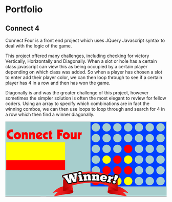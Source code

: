 # Portfolio

## Connect 4

Connect Four is a front end project which uses JQuery Javascript syntax to deal with the logic of the game.

This project offered many challenges, including checking for victory Vertically, Horizontally and Diagonally. When a slot or hole has a certain class
javascript can view this as being occupied by a certain player depending on which class was added. So when a player has chosen a slot to enter add their player color, we can then loop through to see if a certain player has 4 in a row and then has won the game.

Diagonally is and was the greater challenge of this project, however sometimes the simpler solution is often the most elegant to review for fellow coders. Using an array to specify which combinations are in fact the winning combos, we can then use loops to loop through and search for 4 in a row which then find a winner diagonally.

![Connect 4](CaptureC4.PNG)
